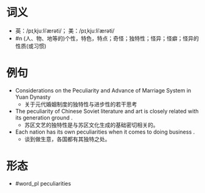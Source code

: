 # 词义
- 英：/pɪˌkjuːliˈærəti/； 美：/pɪˌkjuːliˈærəti/
- #n (人、物、地等的)个性，特色，特点；奇怪；独特性；怪异；怪癖；怪异的性质(或习惯)
# 例句
- Considerations on the Peculiarity and Advance of Marriage System in Yuan Dynasty
	- 关于元代婚姻制度的独特性与进步性的若干思考
- The peculiarity of Chinese Soviet literature and art is closely related with its generation ground .
	- 苏区文艺的独特性是与苏区文化生成的基础密切相关的。
- Each nation has its own peculiarities when it comes to doing business .
	- 谈到做生意，各国都有其独特之处。
# 形态
- #word_pl peculiarities
